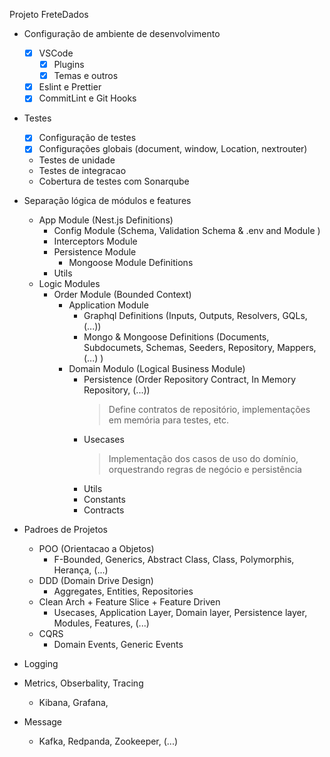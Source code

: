 Projeto FreteDados

- Configuração de ambiente de desenvolvimento

  - [x] VSCode
    - [x] Plugins
    - [x] Temas e outros
  - [x] Eslint e Prettier
  - [x] CommitLint e Git Hooks

- Testes

  - [x] Configuração de testes
  - [x] Configurações globais (document, window, Location, nextrouter)
  - Testes de unidade
  - Testes de integracao
  - Cobertura de testes com Sonarqube

- Separação lógica de módulos e features

  - App Module (Nest.js Definitions)
    - Config Module (Schema, Validation Schema & .env and Module )
    - Interceptors Module
    - Persistence Module
      - Mongoose Module Definitions
    - Utils
  - Logic Modules
    - Order Module (Bounded Context)
      - Application Module
        - Graphql Definitions (Inputs, Outputs, Resolvers, GQLs, (...))
        - Mongo & Mongoose Definitions (Documents, Subdocumets, Schemas, Seeders, Repository, Mappers, (...) )
      - Domain Modulo (Logical Business Module)
        - Persistence (Order Repository Contract, In Memory Repository, (...))
          > Define contratos de repositório, implementações em memória para testes, etc.
        - Usecases
          > Implementação dos casos de uso do domínio, orquestrando regras de negócio e persistência
        - Utils
        - Constants
        - Contracts

- Padroes de Projetos

  - POO (Orientacao a Objetos)
    - F-Bounded, Generics, Abstract Class, Class, Polymorphis, Herança, (...)
  - DDD (Domain Drive Design)
    - Aggregates, Entities, Repositories
  - Clean Arch + Feature Slice + Feature Driven
    - Usecases, Application Layer, Domain layer, Persistence layer, Modules, Features, (...)
  - CQRS
    - Domain Events, Generic Events

- Logging
- Metrics, Obserbality, Tracing

  - Kibana, Grafana,

- Message
  - Kafka, Redpanda, Zookeeper, (...)
